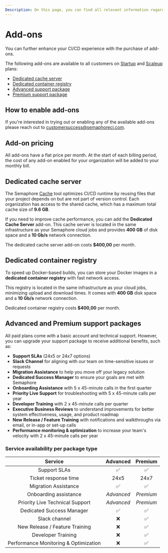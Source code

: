 ```yaml
---
Description: On this page, you can find all relevant information regarding available Semaphore add-ons. 
---
```


# Add-ons

You can further enhance your CI/CD experience with the purchase of add-ons.

The following add-ons are available to all customers on [Startup](/account-management/startup-plan) and [Scaleup](/account-management/scaleup-plan) plans:

- [Dedicated cache server](#dedicated-cache-server)
- [Dedicated container registry](#dedicated-container-registry)
- [Advanced support package](#advanced-and-premium-support-packages)
- [Premium support package](#advanced-and-premium-support-packages)

## How to enable add-ons

If you're interested in trying out or enabling any of the available add-ons please reach out to [customersuccess@semaphoreci.com](mailto:customersuccess@semaphoreci.com).

## Add-on pricing

All add-ons have a flat price per month. At the start of each billing period, the cost of any add-on enabled for your organization will be added to your monthly bill.

## Dedicated cache server

The Semaphore [Cache](/essentials/caching-dependencies-and-directories/) tool optimizes CI/CD runtime by reusing files that your project depends on but are not part of version control. Each organization has access to the shared cache, which has a maximum total cache size of **9.6 GB**.

If you need to improve cache performance, you can add the **Dedicated Cache Server** add-on. This cache server is located in the same infrastructure as your Semaphore cloud jobs and provides **400 GB** of disk space and a **10 Gb/s** network connection.

The dedicated cache server add-on costs **$400,00** per month.

## Dedicated container registry

To speed up Docker-based builds, you can store your Docker images in a **dedicated container registry** with fast network access.

This registry is located in the same infrastructure as your cloud jobs, minimizing upload and download times. It comes with **400 GB** disk space and a **10 Gb/s** network connection.

Dedicated container registry costs **$400,00** per month.

## Advanced and Premium support packages

All paid plans come with a basic account and technical support. However, you can upgrade your support package to receive additional benefits, such as:

- **Support SLAs** (24x5 or 24x7 options)
- **Slack Channel** for aligning with our team on time-sensitive issues or requests
- **Migration Assistance** to help you move off your legacy solution
- **Dedicated Success Manager** to ensure your goals are met with Semaphore
- **Onboarding Assistance** with 5 x 45-minute calls in the first quarter
- **Priority Live Support** for troubleshooting with 5 x 45-minute calls per year
- **Developer Training** with 2 x 45-minute calls per quarter
- **Executive Business Reviews** to understand improvements for better system effectiveness, usage, and product roadmap
- **New Release / Feature Training** with notifications and walkthroughs via email, or in-app or set-up calls
- **Performance monitoring & optimization** to increase your team's velocity with 2 x 45-minute calls per year

### Service availability per package type

|                Service                |  Advanced  |  Premium  |
| :-----------------------------------: | :--------: | :-------: |
|             Support SLAs              |     ✅      |     ✅     |
|         Ticket response time          |    24x5    |   24x7    |
|         Migration Assistance          |     ✅      |     ✅     |
|         Onboarding assistance         | *Advanced* | *Premium* |
|    Priority Live Technical Support    | *Advanced* | *Premium* |
|       Dedicated Success Manager       |     ✅      |     ✅     |
|             Slack channel             |     ❌      |     ✅     |
|    New Release / Feature Training     |     ❌      |     ✅     |
|          Developer Training           |     ❌      |     ✅     |
| Performance Monitoring & Optimization |     ❌      |     ✅     |
